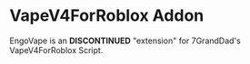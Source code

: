 # VapeV4ForRoblox Addon

EngoVape is an **DISCONTINUED** "extension" for 7GrandDad's VapeV4ForRoblox Script.

